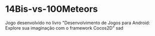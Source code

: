 # 14Bis-vs-100Meteors
Jogo desenvolvido no livro "Desenvolvimento de Jogos para Android: Explore sua imaginação com o framework Cocos2D"
sad
